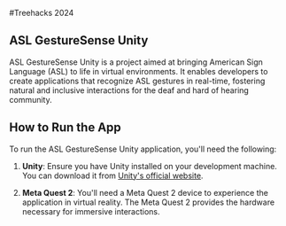 #Treehacks 2024

## ASL GestureSense Unity

ASL GestureSense Unity is a project aimed at bringing American Sign Language (ASL) to life in virtual environments. It enables developers to create applications that recognize ASL gestures in real-time, fostering natural and inclusive interactions for the deaf and hard of hearing community.

## How to Run the App

To run the ASL GestureSense Unity application, you'll need the following:

1. **Unity**: Ensure you have Unity installed on your development machine. You can download it from [Unity's official website](https://unity.com/).

2. **Meta Quest 2**: You'll need a Meta Quest 2 device to experience the application in virtual reality. The Meta Quest 2 provides the hardware necessary for immersive interactions.
